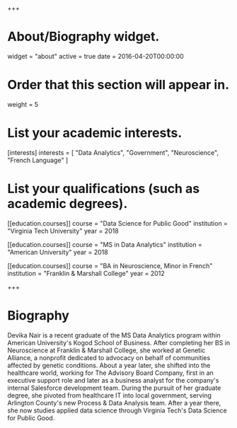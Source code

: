 +++
# About/Biography widget.
widget = "about"
active = true
date = 2016-04-20T00:00:00

# Order that this section will appear in.
weight = 5

# List your academic interests.
[interests]
  interests = [
    "Data Analytics",
    "Government",
    "Neuroscience",
    "French Language"
  ]

# List your qualifications (such as academic degrees).
[[education.courses]]
  course = "Data Science for Public Good"
  institution = "Virginia Tech University"
  year = 2018

[[education.courses]]
  course = "MS in Data Analytics"
  institution = "American University"
  year = 2018

[[education.courses]]
  course = "BA in Neuroscience, Minor in French"
  institution = "Franklin & Marshall College"
  year = 2012

+++

# Biography

Devika Nair is a recent graduate of the MS Data Analytics program within American
University's Kogod School of Business. After completing her BS in Neuroscience at
Franklin & Marshall College, she worked at Genetic Alliance, a nonprofit dedicated
to advocacy on behalf of communities affected by genetic conditions. About a year
later, she shifted into the healthcare world, working for The Advisory Board
Company, first in an executive support role and later as a business analyst for
the company's internal Salesforce development team. During the pursuit of her
graduate degree, she pivoted from healthcare IT into local government, serving
Arlington County's new Process & Data Analysis team. After a year there, she now
studies applied data science through Virginia Tech's Data Science for Public Good.
